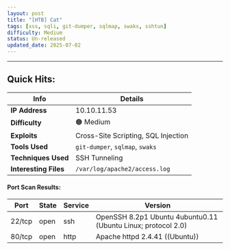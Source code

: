 ```yaml
---
layout: post
title: "[HTB] Cat"
tags: [xss, sqli, git-dumper, sqlmap, swaks, sshtun]
difficulty: Medium
status: Un-released
updated_date: 2025-07-02
---
```

***

## Quick Hits:

| Info | Details |
| ---- | ------- |
| **IP Address** | 10.10.11.53 |
| **Difficulty** | 🟠 Medium |
| **Exploits** | Cross-Site Scripting, SQL Injection |
| **Tools Used** | `git-dumper`, `sqlmap`, `swaks` |
| **Techniques Used** | SSH Tunneling |
| **Interesting Files** | `/var/log/apache2/access.log` |

#### Port Scan Results:

| Port | State | Service | Version |
| ---- | ----- | ------- | ------- |
| 22/tcp | open | ssh | OpenSSH 8.2p1 Ubuntu 4ubuntu0.11 (Ubuntu Linux; protocol 2.0) |
| 80/tcp | open | http | Apache httpd 2.4.41 ((Ubuntu)) |
